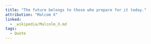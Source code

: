 ```yaml
---
title: "The future belongs to those who prepare for it today."
attribution: "Malcom X"
linked:
  - _wikipedia/Malcolm_X.md
tags:
  - Quote
---
```

